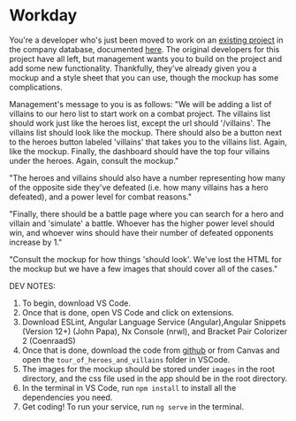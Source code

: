# Workday 

You're a developer who's just been moved to work on an [existing project](https://stackblitz.com/run?file=src/app/hero.service.ts) in the company database, documented [here](https://angular.io/tutorial). The original developers for this project have all left, but management wants you to build on the project and add some new functionality. Thankfully, they've already given you a mockup and a style sheet that you can use, though the mockup has some complications.

Management's message to you is as follows:
"We will be adding a list of villains to our hero list to start work on a combat project. The villains list should work just like the heroes list, except the url should '/villains'. The villains list should look like the mockup. There should also be a button next to the heroes button labeled 'villains' that takes you to the villains list. Again, like the mockup. Finally, the dashboard should have the top four villains under the heroes. Again, consult the mockup."

"The heroes and villains should also have a number representing how many of the opposite side they've defeated (i.e. how many villains has a hero defeated), and a power level for combat reasons."

"Finally, there should be a battle page where you can search for a hero and villain and 'simulate' a battle. Whoever has the higher power level should win, and whoever wins should have their number of defeated opponents increase by 1."

"Consult the mockup for how things 'should look'. We've lost the HTML for the mockup but we have a few images that should cover all of the cases."

DEV NOTES:
1. To begin, download VS Code. 
1. Once that is done, open VS Code and click on extensions.
1. Download ESLint, Angular Language Service (Angular),Angular Snippets (Version 12+) (John Papa), Nx Console (nrwl), and Bracket Pair Colorizer 2 (CoenraadS)
1. Once that is done, download the code from [github](https://github.com/JMDowns/workday-20220225) or from Canvas and open the ```tour_of_heroes_and_villains``` folder in VSCode.
1. The images for the mockup should be stored under ```images``` in the root directory, and the css file used in the app should be in the root directory.
1. In the terminal in VS Code, run ```npm install``` to install all the dependencies you need.
1. Get coding! To run your service, run ```ng serve``` in the terminal.